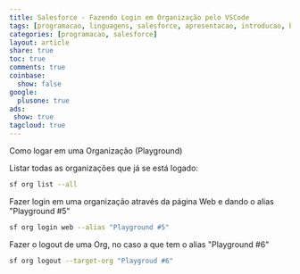 ```yaml
---
title: Salesforce - Fazendo Login em Organização pelo VSCode
tags: [programacao, linguagens, salesforce, apresentacao, introducao, basico, vscode, apex]
categories: [programacao, salesforce]
layout: article
share: true
toc: true
comments: true
coinbase:
  show: false
google:
  plusone: true
ads:
 show: true
tagcloud: true
---
```


Como logar em uma Organização (Playground)

<!--more-->

Listar todas as organizações que já se está logado:

``` bash
sf org list --all
```

Fazer login em uma organização através da página Web e dando o alias "Playground #5"

``` bash
sf org login web --alias "Playground #5"
```

Fazer o logout de uma Org, no caso a que tem o alias "Playground #6"

```bash
sf org logout --target-org "Playgroud #6"
```
